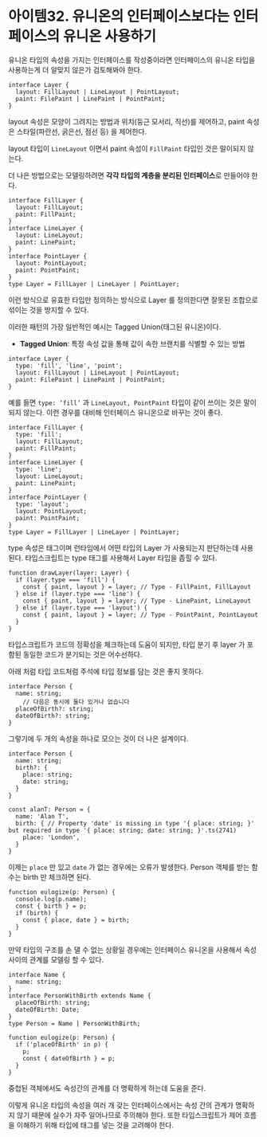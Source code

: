# 아이템32. 유니온의 인터페이스보다는 인터페이스의 유니온 사용하기

유니온 타입의 속성을 가지는 인터페이스를 작성중이라면 인터페이스의 유니온 타입을 사용하는게 더 알맞지 않은가 검토해봐야 한다.

```tsx
interface Layer {
  layout: FillLayout | LineLayout | PointLayout;
  paint: FilePaint | LinePaint | PointPaint;
}
```

layout 속성은 모양이 그려지는 방법과 위치(둥근 모서리, 직선)를 제어하고, paint 속성은 스타일(파란선, 굵은선, 점선 등) 을 제어한다.

layout 타입이 `LineLayout` 이면서 paint 속성이 `FillPaint` 타입인 것은 말이되지 않는다.

더 나은 방법으로는 모델링하려면 **각각 타입의 계층을 분리된 인터페이스**로 만들어야 한다.

```tsx
interface FillLayer {
  layout: FillLayout;
  paint: FillPaint;
}
interface LineLayer {
  layout: LineLayout;
  paint: LinePaint;
}
interface PointLayer {
  layout: PointLayout;
  paint: PointPaint;
}
type Layer = FillLayer | LineLayer | PointLayer;
```

이런 방식으로 유효한 타입만 정의하는 방식으로 Layer 를 정의한다면 잘못된 조합으로 섞이는 것을 방지할 수 있다.

이러한 패턴의 가장 일반적인 예시는 Tagged Union(태그된 유니온)이다.

- **Tagged Union**: 특정 속성 값을 통해 값이 속한 브랜치를 식별할 수 있는 방법

```tsx
interface Layer {
  type: 'fill', 'line', 'point';
  layout: FillLayout | LineLayout | PointLayout;
  paint: FilePaint | LinePaint | PointPaint;
}
```

예를 들면 `type: ‘fill’` 과 `LineLayout, PointPaint` 타입이 같이 쓰이는 것은 말이 되지 않는다. 이런 경우를 대비해 인터페이스 유니온으로 바꾸는 것이 좋다.

```tsx
interface FillLayer {
  type: 'fill';
  layout: FillLayout;
  paint: FillPaint;
}
interface LineLayer {
  type: 'line';
  layout: LineLayout;
  paint: LinePaint;
}
interface PointLayer {
  type: 'layout';
  layout: PointLayout;
  paint: PointPaint;
}
type Layer = FillLayer | LineLayer | PointLayer;
```

type 속성은 태그이며 런타임에서 어떤 타입의 Layer 가 사용되는지 판단하는데 사용된다. 타입스크립트는 type 태그를 사용해서 Layer 타입을 좁힐 수 있다.

```tsx
function drawLayer(layer: Layer) {
  if (layer.type === 'fill') {
    const { paint, layout } = layer; // Type - FillPaint, FillLayout
  } else if (layer.type === 'line') {
    const { paint, layout } = layer; // Type - LinePaint, LineLayout
  } else if (layer.type === 'layout') {
    const { paint, layout } = layer; // Type - PointPaint, PointLayout
  }
}
```

타입스크립트가 코드의 정확성을 체크하는데 도움이 되지만, 타입 분기 후 layer 가 포함된 동일한 코드가 분기되는 것은 어수선하다.

아래 처럼 타입 코드처럼 주석에 타입 정보를 담는 것은 좋지 못하다.

```tsx
interface Person {
  name: string;
	// 다음은 동시에 둘다 있거나 없습니다
  placeOfBirth?: string;
  dateOfBirth?: string;
}
```

그렇기에 두 개의 속성을 하나로 모으는 것이 더 나은 설계이다.

```tsx
interface Person {
  name: string;
  birth?: {
    place: string;
    date: string;
  }
}

const alanT: Person = {
  name: 'Alan T',
  birth: { // Property 'date' is missing in type '{ place: string; }' but required in type '{ place: string; date: string; }'.ts(2741)
    place: 'London',
  }
}
```

이제는 `place` 만 있고 `date` 가 없는 경우에는 오류가 발생한다. Person 객체를 받는 함수는 birth 만 체크하면 된다.

```tsx
function eulogize(p: Person) {
  console.log(p.name);
  const { birth } = p;
  if (birth) {
    const { place, date } = birth;
  }
}
```

만약 타입의 구조를 손 댈 수 없는 상황일 경우에는 인터페이스 유니온을 사용해서 속성 사이의 관계를 모델링 할 수 있다.

```tsx
interface Name {
  name: string;
}
interface PersonWithBirth extends Name {
  placeOfBirth: string;
  dateOfBirth: Date;
}
type Person = Name | PersonWithBirth;

function eulogize(p: Person) {
  if ('placeOfBirth' in p) {
    p;
    const { dateOfBirth } = p;
  }
}
```

중첩된 객체에서도 속성간의 관계를 더 명확하게 하는데 도움을 준다.

이렇게 유니온 타입의 속성을 여러 개 갖는 인터페이스에서는 속성 간의 관계가 명확하지 않기 때문에 실수가 자주 일어나므로 주의해야 한다. 또한 타입스크립트가 제어 흐름을 이해하기 위해 타입에 태그를 넣는 것을 고려해야 한다.
